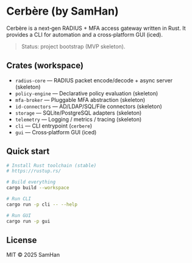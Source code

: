 # Cerbère (by SamHan)

Cerbère is a next‑gen RADIUS + MFA access gateway written in Rust.
It provides a CLI for automation and a cross‑platform GUI (iced).

> Status: project bootstrap (MVP skeleton).

## Crates (workspace)

- `radius-core` — RADIUS packet encode/decode + async server (skeleton)
- `policy-engine` — Declarative policy evaluation (skeleton)
- `mfa-broker` — Pluggable MFA abstraction (skeleton)
- `id-connectors` — AD/LDAP/SQL/File connectors (skeleton)
- `storage` — SQLite/PostgreSQL adapters (skeleton)
- `telemetry` — Logging / metrics / tracing (skeleton)
- `cli` — CLI entrypoint (`cerbere`)
- `gui` — Cross‑platform GUI (iced)

## Quick start

```bash
# Install Rust toolchain (stable)
# https://rustup.rs/

# Build everything
cargo build --workspace

# Run CLI
cargo run -p cli -- --help

# Run GUI
cargo run -p gui
```

## License
MIT © 2025 SamHan
